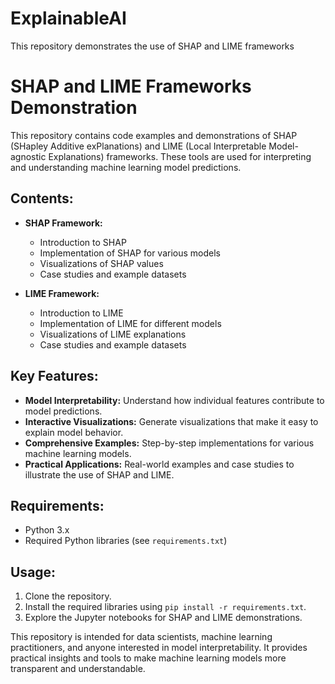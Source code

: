 # ExplainableAI
This repository demonstrates the use of SHAP and LIME frameworks

# SHAP and LIME Frameworks Demonstration

This repository contains code examples and demonstrations of SHAP (SHapley Additive exPlanations) and LIME (Local Interpretable Model-agnostic Explanations) frameworks. These tools are used for interpreting and understanding machine learning model predictions.

## Contents:
- **SHAP Framework:**
  - Introduction to SHAP
  - Implementation of SHAP for various models
  - Visualizations of SHAP values
  - Case studies and example datasets
  
- **LIME Framework:**
  - Introduction to LIME
  - Implementation of LIME for different models
  - Visualizations of LIME explanations
  - Case studies and example datasets

## Key Features:
- **Model Interpretability:** Understand how individual features contribute to model predictions.
- **Interactive Visualizations:** Generate visualizations that make it easy to explain model behavior.
- **Comprehensive Examples:** Step-by-step implementations for various machine learning models.
- **Practical Applications:** Real-world examples and case studies to illustrate the use of SHAP and LIME.

## Requirements:
- Python 3.x
- Required Python libraries (see `requirements.txt`)

## Usage:
1. Clone the repository.
2. Install the required libraries using `pip install -r requirements.txt`.
3. Explore the Jupyter notebooks for SHAP and LIME demonstrations.

This repository is intended for data scientists, machine learning practitioners, and anyone interested in model interpretability. It provides practical insights and tools to make machine learning models more transparent and understandable.

